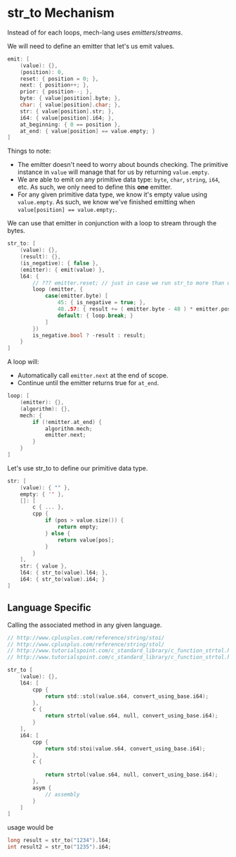 # str_to Mechanism

Instead of for each loops, mech-lang uses *emitters*/*streams*.

We will need to define an emitter that let's us emit values.

```c
emit: [
	(value): {},
	(position): 0,
	reset: { position = 0; },
	next: { position++; },
	prior: { position--; },
	byte: { value[position].byte; },
	char: { value[position].char; },
	str: { value[position].str; },
	i64: { value[position].i64; },
	at_beginning: { 0 == position },
	at_end: { value[position] == value.empty; }
]
```

Things to note:

- The emitter doesn't need to worry about bounds checking. The primitive instance in `value` will manage that for us by returning `value.empty`.
- We are able to emit on any primitive data type: `byte`, `char`, `string`, `i64`, etc. As such, we only need to define this **one** emitter.
- For any given primitive data type, we know it's empty value using `value.empty`. As such, we know we've finished emitting when `value[position] == value.empty;`.

We can use that emitter in conjunction with a loop to stream through the bytes.

```c
str_to: [
	(value): {},
	(result): {},
	(is_negative): { false },
	(emitter): { emit(value) },
	l64: {
		// ??? emitter.reset; // just in case we run str_to more than once.
		loop (emitter, {
			case(emitter.byte) [
				45: { is_negative = true; },
				48..57: { result += ( emitter.byte - 48 ) * emitter.position * 10; },
				default: { loop.break; }
			]
		})
		is_negative.bool ? -result : result;
	}
]
```

A loop will:

- Automatically call `emitter.next` at the end of scope.
- Continue until the emitter returns true for `at_end`.

```c
loop: [
	(emitter): {},
	(algorithm): {},
	mech: {
		if (!emitter.at_end) {
			algorithm.mech;
			emitter.next;
		}
	}
]
```

Let's use str_to to define our primitive data type.

```c
str: [
	(value): { "" },
	empty: { '' },
	[]: [
		c { ... },
		cpp {
			if (pos > value.size()) {
				return empty;
			} else {
				return value[pos];
			}
		}
	],
	str: { value },
	l64: { str_to(value).l64; },
	i64: { str_to(value).i64; }
]
```

## Language Specific

Calling the associated method in any given language.

```c
// http://www.cplusplus.com/reference/string/stoi/
// http://www.cplusplus.com/reference/string/stol/
// http://www.tutorialspoint.com/c_standard_library/c_function_strtol.htm
// http://www.tutorialspoint.com/c_standard_library/c_function_strtol.htm

str_to [
	(value): {},
	l64: [
		cpp {
			return std::stol(value.s64, convert_using_base.i64); 
		},
		c {
			return strtol(value.s64, null, convert_using_base.i64); 		
		}
	],
	i64: [
		cpp {
			return std:stoi(value.s64, convert_using_base.i64); 
		},
		c {
			
			return strtol(value.s64, null, convert_using_base.i64); 
		},
		asym {
			// assembly
		}
	]
]
```

usage would be

```c
long result = str_to("1234").l64;
int result2 = str_to("1235").i64;
```

